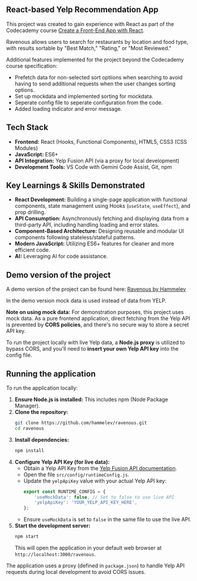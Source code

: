 ## React-based Yelp Recommendation App

This project was created to gain experience with React as part of the Codecademy course [Create a Front-End App with React](https://www.codecademy.com/learn/paths/build-web-apps-with-react).

Ravenous allows users to search for restaurants by location and food type, with results sortable by "Best Match," "Rating," or "Most Reviewed."


Additional features implemented for the project beyond the Codecademy course specification:
* Prefetch data for non-selected sort optiions when searching to avoid having to send additional requests when the user changes sorting options.
* Set up mockdata and implemented sorting for mockdata.
* Seperate config file to seperate configuration from the code.
* Added loading indicator and error message.

## Tech Stack
*   **Frontend:** React (Hooks, Functional Components), HTML5, CSS3 (CSS Modules)
*   **JavaScript:** ES6+
*   **API Integration:** Yelp Fusion API (via a proxy for local development)
*   **Development Tools:** VS Code with Gemini Code Assist, Git, npm

## Key Learnings & Skills Demonstrated
*   **React Development:** Building a single-page application with functional components, state management using Hooks (`useState`, `useEffect`), and prop drilling.
*   **API Consumption:** Asynchronously fetching and displaying data from a third-party API, including handling loading and error states.
*   **Component-Based Architecture:** Designing reusable and modular UI components following stateless/stateful patterns.
*   **Modern JavaScript:** Utilizing ES6+ features for cleaner and more efficient code.
*   **AI:** Leveraging AI for code assistance.

## Demo version of the project

A demo version of the project can be found here: [Ravenous by Hammelev](https://hammelev.github.io/ravenous/)

In the demo version mock data is used instead of data from YELP.

**Note on using mock data:** For demonstration purposes, this project uses mock data. As a pure frontend application, direct fetching from the Yelp API is prevented by **CORS policies**, and there's no secure way to store a secret API key.

To run the project locally with live Yelp data, a **Node.js proxy** is utilized to bypass CORS, and you'll need to **insert your own Yelp API key** into the config file.

## Running the application

To run the application locally:

1.  **Ensure Node.js is installed:** This includes npm (Node Package Manager).
2.  **Clone the repository:**
    ```bash
    git clone https://github.com/hammelev/ravenous.git
    cd ravenous
    ```
3.  **Install dependencies:**
    ```bash
    npm install
    ```
4.  **Configure Yelp API Key (for live data):**
    *   Obtain a Yelp API Key from the [Yelp Fusion API documentation](https://docs.developer.yelp.com/docs/fusion-intro).
    *   Open the file `src/config/runtimeConfig.js`.
    *   Update the `yelpApiKey` value with your actual Yelp API key:
        ```javascript
        export const RUNTIME_CONFIG = {
            'useMockData': false, // Set to false to use live API
            'yelpApiKey': 'YOUR_YELP_API_KEY_HERE',
        };
        ```
    *   Ensure `useMockData` is set to `false` in the same file to use the live API.
5.  **Start the development server:**
    ```bash
    npm start
    ```
    This will open the application in your default web browser at `http://localhost:3000/ravenous`.

The application uses a proxy (defined in `package.json`) to handle Yelp API requests during local development to avoid CORS issues.
